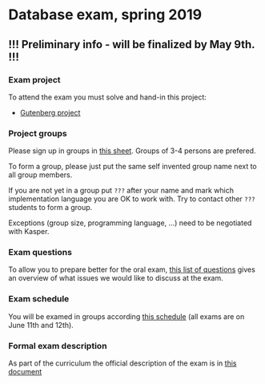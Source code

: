 # Database exam, spring 2019

## !!! Preliminary info - will be finalized by May 9th. !!!

### Exam project

To attend the exam you must solve and hand-in this project:

* [Gutenberg project](GutenbergProject.md)

### Project groups
Please sign up in groups in [this sheet](https://docs.google.com/spreadsheets/d/1c7nUZ43YfEI_JNUbC-iTZpX3MG4SKqd88fFgJufBvKM/edit?usp=sharing). Groups of 3-4 persons are prefered. 

To form a group, please just put the same self invented group name next to all group members. 

If you are not yet in a group put `???` after your name and mark which implementation language you are OK to work with. Try to contact other `???` students to form a group.

Exceptions (group size, programming language, ...) need to be negotiated with Kasper.

### Exam questions
To allow you to prepare better for the oral exam, [this list of questions]() gives an overview of what issues we would like to discuss at the exam.


### Exam schedule
You will be examed in groups according [this schedule]() (all exams are on June 11th and 12th).

### Formal exam description
As part of the curriculum the official description of the exam is in [this document]()




